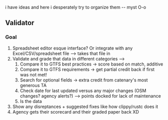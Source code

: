 i have ideas and here i desperately try to organize them -- myst O-o

## Validator
### Goal
1) Spreadsheet editor esque interface? Or integrate with any Excel/CSV/spreadsheet file --> takes that file in
2) Validate and grade that data in different categories --> 
   1) Compare it to GTFS best practices -> score based on match, additive
   2) Compare it to GTFS requirements -> get partial credit back if first was not met!
   3) Search for optional fields -> extra credit from catenary's most generous TA
   4) Check date for last updated versus any major changes (OSM changes? agency alerts?) --> points docked for lack of maintenance
   5) Is the data 
3) Show any disreptances + suggested fixes like how clippy/rustc does it 
4) Agency gets their scorecard and their graded paper back XD